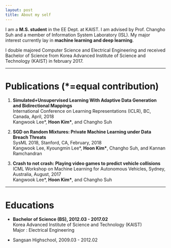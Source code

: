 ```yaml
---
layout: post
title: About my self
---
```


I am a **M.S. student** in the EE Dept. at KAIST. I am advised by Prof. Changho Suh and a member of Information System Laboratory (ISL). My major interest currently lay in **machine learning and deep learning**.

I double majored Computer Science and Electrical Engineering and received Bachelor of Science from Korea Advanced Institute of Science and Technology (KAIST) in february 2017. 

---------------------------------------

# Publications (*=equal contribution)

1. **Simulated+Unsupervised Learning With Adaptive Data Generation and Bidirectional Mappings**  
   International Conference on Learning Representations (ICLR), BC, Canada, April, 2018  
   Kangwook Lee*, __Hoon Kim*__, and Changho Suh  
   
2. **SGD on Random Mixtures: Private Machine Learning under Data Breach Threats**  
   SysML 2018, Stanford, CA, February, 2018  
   Kangwook Lee, Kyoungmin Lee*, __Hoon Kim*__, Changho Suh, and Kannan Ramchandran  
   
3. **Crash to not crash: Playing video games to predict vehicle collisions**  
   ICML Workshop on Machine Learning for Autonomous Vehicles, Sydney, Australia, August, 2017  
   Kangwook Lee*, __Hoon Kim*__, and Changho Suh  
   
---------------------------------------

# Educations

- __Bachelor of Science (BS), 2012.03 - 2017.02__  
   Korea Advanced Institute of Science and Technology (KAIST)  
   Major : Electrical Engineering   


-  Sangsan Highschool, 2009.03 - 2012.02
